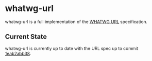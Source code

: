 ﻿# whatwg-url

whatwg-url is a full implementation of the [WHATWG URL](https://url.spec.whatwg.org/) specification.

## Current State

whatwg-url is currently up to date with the URL spec up to commit [1eab2abb38](https://github.com/whatwg/url/tree/1eab2abb3806158fc7a550ac5b7deb2d6fff5602).